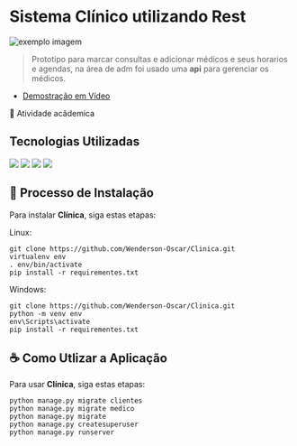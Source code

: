 # Sistema Clínico utilizando Rest

<img src="pacote_readme/" alt="exemplo imagem">

>Prototipo para marcar consultas e adicionar médicos e seus horarios e agendas, na área de adm foi usado uma **api** para gerenciar os médicos.

* [Demostração em Vídeo]()

🏫 Atividade acâdemica

## Tecnologias Utilizadas

<img src="https://img.shields.io/badge/Python-14354C?style=for-the-badge&logo=python&logoColor=white">
<img src="https://img.shields.io/badge/Django-092E20?style=for-the-badge&logo=django&logoColor=white">
<img src="https://img.shields.io/badge/DJANGO-REST-ff1709?style=for-the-badge&logo=django&logoColor=white&color=ff1709&labelColor=gray">
<img src="https://img.shields.io/badge/SQLite-07405E?style=for-the-badge&logo=sqlite&logoColor=white">

## 🚀 Processo de Instalação

Para instalar **Clínica**, siga estas etapas:

Linux:
```
git clone https://github.com/Wenderson-Oscar/Clinica.git
virtualenv env
. env/bin/activate
pip install -r requirementes.txt
```

Windows:
```
git clone https://github.com/Wenderson-Oscar/Clinica.git
python -m venv env
env\Scripts\activate
pip install -r requirementes.txt
```

## ☕ Como Utlizar a Aplicação

Para usar **Clínica**, siga estas etapas:

```
python manage.py migrate clientes
python manage.py migrate medico
python manage.py migrate
python manage.py createsuperuser
python manage.py runserver
```
